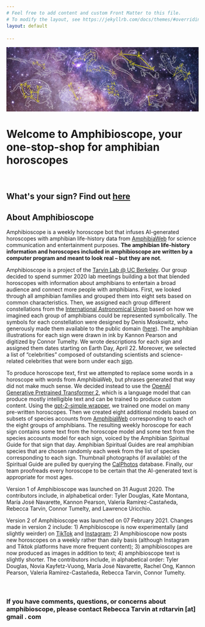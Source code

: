```yaml
---
# Feel free to add content and custom Front Matter to this file.
# To modify the layout, see https://jekyllrb.com/docs/themes/#overriding-theme-defaults
layout: default

---
```


![header](constellations/Header.png)
# Welcome to Amphibioscope, your one-stop-shop for amphibian horoscopes
<br/>

## What's your sign? Find out [here](https://tarvinlab.github.io/amphibioscope/find-your-sign) 

## About Amphibioscope  

Amphibioscope is a weekly horoscope bot that infuses AI-generated horoscopes with amphibian life-history data from [AmphibiaWeb](https://www.amphibiaweb.org) for science communication and entertainment purposes. **The amphibian life-history information and horoscopes included in amphibioscope are written by a computer program and meant to look real – but they are not**. 

Amphibioscope is a project of the [Tarvin Lab @ UC Berkeley](https://www.tarvinlab.org). Our group decided to spend summer 2020 lab meetings building a bot that blended horoscopes with information about amphibians to entertain a broad audience and connect more people with amphibians. First, we looked through all amphibian families and grouped them into eight sets based on common characteristics. Then, we assigned each group different constellations from the [International Astronomical Union](https://www.iau.org/public/themes/constellations/) based on how we imagined each group of amphibians could be represented symbolically. The symbols for each constellation were designed by Denis Moskowitz, who generously made them available to the public domain ([here](https://www.suberic.net/~dmm/astro/constellations.html)). The amphibian illustrations for each sign were drawn in ink by Kannon Pearson and digitized by Connor Tumelty. We wrote descriptions for each sign and assigned them dates starting on Earth Day, April 22. Moreover, we selected a list of “celebrities” composed of outstanding scientists and science-related celebrities that were born under each [sign](https://tarvinlab.github.io/amphibioscope/find-your-sign).  

To produce horoscope text, first we attempted to replace some words in a horoscope with words from AmphibiaWeb, but phrases generated that way did not make much sense. We decided instead to use the [OpenAI Generative Pretrained Transformer 2](https://openai.com/blog/better-language-models/), which is a language model that can produce mostly intelligible text and can be trained to produce custom content. Using the [gpt-2-simple wrapper](https://github.com/minimaxir/gpt-2-simple), we trained one model on many pre-written horoscopes. Then we created eight additional models based on subsets of species accounts from [AmphibiaWeb](https://www.amphibiaweb.org) corresponding to each of the eight groups of amphibians. The resulting weekly horoscope for each sign contains some text from the horoscope model and some text from the species accounts model for each sign, voiced by the Amphibian Spiritual Guide for that sign that day. Amphibian Spiritual Guides are real amphibian species that are chosen randomly each week from the list of species corresponding to each sign. Thumbnail photographs (if available) of the Spiritual Guide are pulled by querying the [CalPhotos](https://calphotos.berkeley.edu/) database. Finally, our team proofreads every horoscope to be certain that the AI-generated text is appropriate for most ages.  

Version 1 of Amphibioscope was launched on 31 August 2020. The contributors include, in alphabetical order: Tyler Douglas, Kate Montana, María José Navarette, Kannon Pearson, Valeria Ramírez-Castañeda, Rebecca Tarvin, Connor Tumelty, and Lawrence Uricchio.

Version 2 of Amphibioscope was launched on 07 February 2021. Changes made in version 2 include: 1) Amphibioscope is now experimentally (and slightly weirder) on [TikTok](https://www.tiktok.com/@amphibioscope?lang=en) and [Instagram](https://www.instagram.com/amphibioscope/); 2) Amphibioscope now posts new horoscopes on a weekly rather than daily basis (although Instagram and Tiktok platforms have more frequent content); 3) amphibioscopes are now produced as images in addition to text; 4) amphibioscope text is slightly shorter. The contributors include, in alphabetical order: Tyler Douglas, Novia Kayfetz-Vuong, María José Navarette, Rachel Ong, Kannon Pearson, Valeria Ramírez-Castañeda, Rebecca Tarvin, Connor Tumelty. 
<br/><br/><br/>

### If you have comments, questions, or concerns about amphibioscope, please contact Rebecca Tarvin at rdtarvin [at] gmail . com
